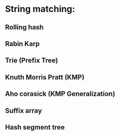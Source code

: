 # String matching:

## Rolling hash

## Rabin Karp

## Trie (Prefix Tree)

## Knuth Morris Pratt (KMP)

## Aho corasick (KMP Generalization)

## Suffix array

## Hash segment tree
  

